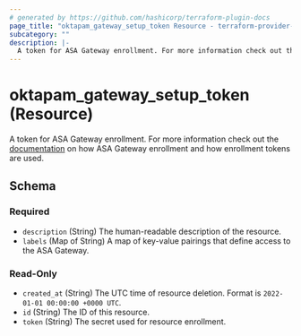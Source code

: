 ```yaml
---
# generated by https://github.com/hashicorp/terraform-plugin-docs
page_title: "oktapam_gateway_setup_token Resource - terraform-provider-oktapam"
subcategory: ""
description: |-
  A token for ASA Gateway enrollment. For more information check out the documentation https://help.okta.com/asa/en-us/Content/Topics/Adv_Server_Access/docs/gateway-configure.htm on how ASA Gateway enrollment and how enrollment tokens are used.
---
```


# oktapam_gateway_setup_token (Resource)

A token for ASA Gateway enrollment. For more information check out the [documentation](https://help.okta.com/asa/en-us/Content/Topics/Adv_Server_Access/docs/gateway-configure.htm) on how ASA Gateway enrollment and how enrollment tokens are used.



<!-- schema generated by tfplugindocs -->
## Schema

### Required

- `description` (String) The human-readable description of the resource.
- `labels` (Map of String) A map of key-value pairings that define access to the ASA Gateway.

### Read-Only

- `created_at` (String) The UTC time of resource deletion. Format is `2022-01-01 00:00:00 +0000 UTC`.
- `id` (String) The ID of this resource.
- `token` (String) The secret used for resource enrollment.


